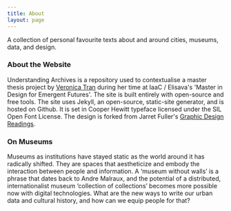 ```yaml
---
title: About
layout: page
---
```


A collection of personal favourite texts about and around cities, museums, data, and design.

<div class="bio">
<h3>About the Website</h3>
<p>
Understanding Archives is a repository used to contextualise a master thesis project by <a href="https://www.nveronicatran.com">Veronica Tran</a> during her time at IaaC / Elisava's 'Master in Design for Emergent Futures'. The site is built entirely with open-source and free tools. The site uses Jekyll, an open-source, static-site generator, and is hosted on Github. It is set in Cooper Hewitt typeface licensed under the SIL Open Font License. The design is forked from Jarret Fuller's <a href="https://github.com/jarrettfuller/Graphic-Design-Readings">Graphic Design Readings</a>.

</p>

</div>

<div class="bio">
<h3>On Museums</h3>
<p>Museums as institutions have stayed static as the world around it has radically shifted. They are spaces that aestheticize and embody the interaction between people and information. A ‘museum without walls’ is a phrase that dates back to Andre Malraux, and the potential of a distributed, internationalist museum ‘collection of collections’ becomes more possible now with digital technologies. What are the new ways to write our urban data and cultural history, and how can we equip people for that?

</p>
</div>
